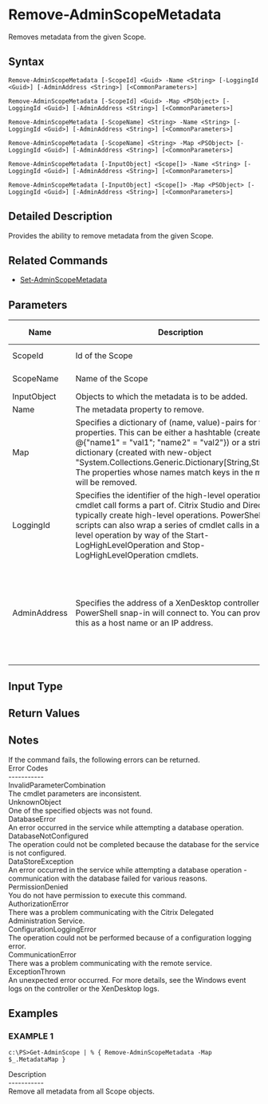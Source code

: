 ﻿# Remove-AdminScopeMetadata

   Removes metadata from the given Scope.

## Syntax
```
Remove-AdminScopeMetadata [-ScopeId] <Guid> -Name <String> [-LoggingId <Guid>] [-AdminAddress <String>] [<CommonParameters>]

Remove-AdminScopeMetadata [-ScopeId] <Guid> -Map <PSObject> [-LoggingId <Guid>] [-AdminAddress <String>] [<CommonParameters>]

Remove-AdminScopeMetadata [-ScopeName] <String> -Name <String> [-LoggingId <Guid>] [-AdminAddress <String>] [<CommonParameters>]

Remove-AdminScopeMetadata [-ScopeName] <String> -Map <PSObject> [-LoggingId <Guid>] [-AdminAddress <String>] [<CommonParameters>]

Remove-AdminScopeMetadata [-InputObject] <Scope[]> -Name <String> [-LoggingId <Guid>] [-AdminAddress <String>] [<CommonParameters>]

Remove-AdminScopeMetadata [-InputObject] <Scope[]> -Map <PSObject> [-LoggingId <Guid>] [-AdminAddress <String>] [<CommonParameters>]
```

## Detailed Description
   Provides the ability to remove metadata from the given Scope.

## Related Commands
  * [Set-AdminScopeMetadata](Set-AdminScopeMetadata.html)
## Parameters

| Name   | Description | Required? | Pipeline Input | Default Value |
| --- | --- | --- | --- | --- |
| ScopeId | Id of the Scope | true | true (ByValue, ByPropertyName) |  |
| ScopeName | Name of the Scope | true | true (ByValue, ByPropertyName) |  |
| InputObject | Objects to which the metadata is to be added. | true | true (ByValue) |  |
| Name | The metadata property to remove. | true | false |  |
| Map | Specifies a dictionary of (name, value)-pairs for the properties. This can be either a hashtable (created with @{"name1" = "val1"; "name2" = "val2"}) or a string dictionary (created with new-object "System.Collections.Generic.Dictionary[String,String]"). The properties whose names match keys in the map will be removed. | true | true (ByValue) |  |
| LoggingId | Specifies the identifier of the high-level operation this cmdlet call forms a part of. Citrix Studio and Director typically create high-level operations. PowerShell scripts can also wrap a series of cmdlet calls in a high-level operation by way of the Start-LogHighLevelOperation and Stop-LogHighLevelOperation cmdlets. | false | false |  |
| AdminAddress | Specifies the address of a XenDesktop controller the PowerShell snap-in will connect to. You can provide this as a host name or an IP address. | false | false | Localhost. Once a value is provided by any cmdlet, this value becomes the default. |

## Input Type
### 
   
## Return Values
### 
   ## Notes
   If the command fails, the following errors can be returned.<br>    Error Codes<br>    -----------<br>    InvalidParameterCombination<br>        The cmdlet parameters are inconsistent.<br>    UnknownObject<br>        One of the specified objects was not found.<br>    DatabaseError<br>        An error occurred in the service while attempting a database operation.<br>    DatabaseNotConfigured<br>        The operation could not be completed because the database for the service is not configured.<br>    DataStoreException<br>        An error occurred in the service while attempting a database operation - communication with the database failed for various reasons.<br>    PermissionDenied<br>        You do not have permission to execute this command.<br>    AuthorizationError<br>        There was a problem communicating with the Citrix Delegated Administration Service.<br>    ConfigurationLoggingError<br>        The operation could not be performed because of a configuration logging error.<br>    CommunicationError<br>        There was a problem communicating with the remote service.<br>    ExceptionThrown<br>        An unexpected error occurred.  For more details, see the Windows event logs on the controller or the XenDesktop logs.
## Examples

### EXAMPLE 1
```
c:\PS>Get-AdminScope | % { Remove-AdminScopeMetadata -Map $_.MetadataMap }
```
   Description<br>-----------<br>Remove all metadata from all Scope objects.
